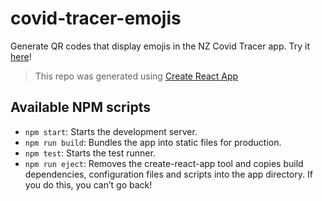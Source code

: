 # covid-tracer-emojis
Generate QR codes that display emojis in the NZ Covid Tracer app. Try it [here](http://nz-covid-tracer-emojis.netlify.app)!

> This repo was generated using [Create React App](https://create-react-app.dev)

## Available NPM scripts
- `npm start`: Starts the development server.
- `npm run build`: Bundles the app into static files for production.
- `npm test`: Starts the test runner.
- `npm run eject`: Removes the create-react-app tool and copies build dependencies, configuration files and scripts into the app directory. If you do this, you can’t go back!